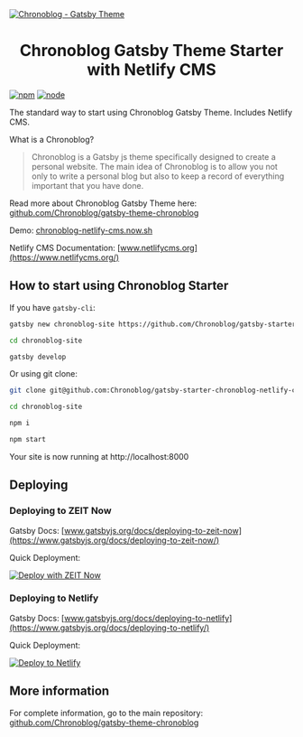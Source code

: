 <a href="https://chronoblog-netlify-cms.now.sh" target="_blank">
<img src="https://github.com/Chronoblog/gatsby-theme-chronoblog/raw/master/assets/st-banner-chronoblog.png" alt="Chronoblog - Gatsby Theme" />
</a>

<h1 align="center">
Chronoblog Gatsby Theme Starter with Netlify CMS
</h1>

[![npm](https://img.shields.io/npm/v/gatsby-theme-chronoblog?color=brightgreen)](https://www.npmjs.com/package/gatsby-theme-chronoblog) [![node](https://img.shields.io/node/v/gatsby-theme-chronoblog)](https://www.npmjs.com/package/gatsby-theme-chronoblog)

The standard way to start using Chronoblog Gatsby Theme. Includes Netlify CMS.

What is a Chronoblog?

> Chronoblog is a Gatsby js theme specifically designed to create a personal website. The main idea of ​​Chronoblog is to allow you not only to write a personal blog but also to keep a record of everything important that you have done.

Read more about Chronoblog Gatsby Theme here: [github.com/Chronoblog/gatsby-theme-chronoblog](https://github.com/Chronoblog/gatsby-theme-chronoblog)

Demo: [chronoblog-netlify-cms.now.sh](https://chronoblog-netlify-cms.now.sh)

Netlify CMS Documentation: [www.netlifycms.org](https://www.netlifycms.org/)

## How to start using Chronoblog Starter

If you have `gatsby-cli`:

```sh
gatsby new chronoblog-site https://github.com/Chronoblog/gatsby-starter-chronoblog-netlify-cms

cd chronoblog-site

gatsby develop
```

Or using git clone:

```sh
git clone git@github.com:Chronoblog/gatsby-starter-chronoblog-netlify-cms.git chronoblog-site

cd chronoblog-site

npm i

npm start
```

Your site is now running at http://localhost:8000

## Deploying

### Deploying to ZEIT Now

Gatsby Docs: [www.gatsbyjs.org/docs/deploying-to-zeit-now](https://www.gatsbyjs.org/docs/deploying-to-zeit-now/)

Quick Deployment:

[![Deploy with ZEIT Now](https://zeit.co/button)](https://zeit.co/new/project?template=https://github.com/Chronoblog/gatsby-starter-chronoblog-netlify-cms)

### Deploying to Netlify

Gatsby Docs: [www.gatsbyjs.org/docs/deploying-to-netlify](https://www.gatsbyjs.org/docs/deploying-to-netlify/)

Quick Deployment:

[![Deploy to Netlify](https://www.netlify.com/img/deploy/button.svg)](https://app.netlify.com/start/deploy?repository=https://github.com/Chronoblog/gatsby-starter-chronoblog-netlify-cms)

## More information

For complete information, go to the main repository: [github.com/Chronoblog/gatsby-theme-chronoblog](https://github.com/Chronoblog/gatsby-theme-chronoblog)
